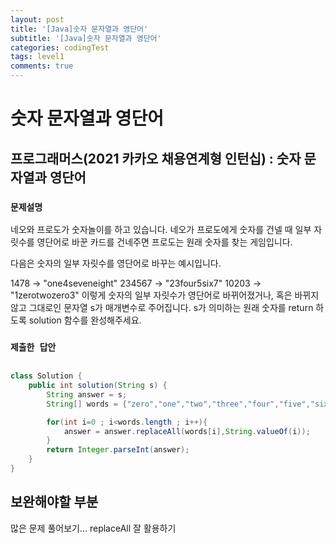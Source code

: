 ```yaml
---
layout: post
title: '[Java]숫자 문자열과 영단어'
subtitle: '[Java]숫자 문자열과 영단어'
categories: codingTest
tags: level1
comments: true
---
```



# 숫자 문자열과 영단어 
## 프로그래머스(2021 카카오 채용연계형 인턴십) : 숫자 문자열과 영단어 
### `문제설명`

네오와 프로도가 숫자놀이를 하고 있습니다. 네오가 프로도에게 숫자를 건넬 때 일부 자릿수를 영단어로 바꾼 카드를 건네주면 프로도는 원래 숫자를 찾는 게임입니다.

다음은 숫자의 일부 자릿수를 영단어로 바꾸는 예시입니다.

1478 → "one4seveneight"
234567 → "23four5six7"
10203 → "1zerotwozero3"
이렇게 숫자의 일부 자릿수가 영단어로 바뀌어졌거나, 혹은 바뀌지 않고 그대로인 문자열 s가 매개변수로 주어집니다. s가 의미하는 원래 숫자를 return 하도록 solution 함수를 완성해주세요.


### `제출한 답안`
```java

class Solution {
    public int solution(String s) {
        String answer = s;
        String[] words = {"zero","one","two","three","four","five","six","seven","eight","nine"};

        for(int i=0 ; i<words.length ; i++){
            answer = answer.replaceAll(words[i],String.valueOf(i));
        }
        return Integer.parseInt(answer);
    }
}
```


## 보완해야할 부분

많은 문제 풀어보기... 
replaceAll 잘 활용하기